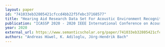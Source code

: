 ```yaml
---
layout: paper
id: "741033eb32805421cfccd4bb22f5febc37168577"
title: "Hearing Aid Research Data Set For Acoustic Environment Recognition"
publication: "ICASSP 2020 - 2020 IEEE International Conference on Acoustics, Speech and Signal Processing (ICASSP)"
year: 2020
external_url: https://www.semanticscholar.org/paper/741033eb32805421cfccd4bb22f5febc37168577
authors: "Andreas Hüwel, K. Adiloglu, Jörg-Hendrik Bach"
---
```

